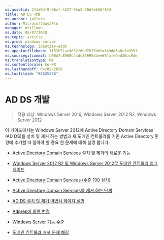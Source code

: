 ```yaml
---
ms.assetid: 241d93f9-06cf-4327-96a3-70dfe656f19d
title: AD DS 개발
ms.author: joflore
author: MicrosoftGuyJFlo
manager: mtillman
ms.date: 08/07/2018
ms.topic: article
ms.prod: windows-server
ms.technology: identity-adds
ms.openlocfilehash: 1f32b51ac9832f6dd7817b0faf40dd3a8c9dd35f
ms.sourcegitcommit: b00d7c8968c4adc8f699dbee694afe6ed36bc9de
ms.translationtype: MT
ms.contentlocale: ko-KR
ms.lasthandoff: 04/08/2020
ms.locfileid: "80825376"
---
```

# <a name="ad-ds-deployment"></a>AD DS 개발

>적용 대상: Windows Server 2016, Windows Server 2012 R2, Windows Server 2012

이 가이드에서는 Windows Server 2012에 Active Directory Domain Services (AD DS)를 설치 및 제거 하는 방법과 새 도메인 컨트롤러를 기존 Active Directory 환경에 추가할 때 알아야 할 중요 한 문제에 대해 설명 합니다.  
  
- [Active Directory Domain Services 설치 및 제거의 새로운 기능](../../ad-ds/deploy/What-s-New-in-Active-Directory-Domain-Services-Installation-and-Removal.md)  
  
- [Windows Server 2012 R2 및 Windows Server 2012로 도메인 컨트롤러 업그레이드](../../ad-ds/deploy/Upgrade-Domain-Controllers-to-Windows-Server-2012-R2-and-Windows-Server-2012.md)  
  
- [Active Directory Domain Services &#40;수준 100 설치&#41;](../../ad-ds/deploy/Install-Active-Directory-Domain-Services--Level-100-.md)  
  
- [Active Directory Domain Services를 제거 하는 단계](assetId:///99b97af0-aa7e-41ed-8c81-4eee6c03eb4c)  
  
- [AD DS 설치 및 제거 마법사 페이지 설명](../../ad-ds/deploy/AD-DS-Installation-and-Removal-Wizard-Page-Descriptions.md)  
  
- [Adprep에 의한 변경](../../ad-ds/deploy/adprep/Changes-Made-by-Adprep.md)  

- [Windows Server 기능 수준](../../ad-ds/active-directory-functional-levels.md)
  
- [도메인 컨트롤러 배포 문제 해결](../../ad-ds/deploy/Troubleshooting-Domain-Controller-Deployment.md)  
